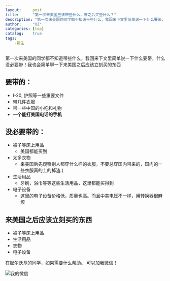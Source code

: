 ```yaml
---
layout:     post
title:      "第一次来美国应该带些什么，来之后买些什么？"
description: "第一次来美国的同学都不知道带些什么，我回来下文里简单说一下什么要带，什么没必要带。"
author:     "XZ"
categories: [top]
catalog:    true
tags:
    -新生
---
```


第一次来美国的同学都不知道带些什么，我回来下文里简单说一下什么要带，什么没必要带！我也会简单聊一下来美国之后应该立刻买的东西

## 要带的：

* I-20, 护照等一些重要文件
* 带几件衣服
* 带一些中国的小吃和礼物
* **一个能打美国电话的手机**

## 没必要带的：

* 被子等床上用品
    * 美国都能买到
* 太多衣物
    * 来美国后先观察别人都穿什么样的衣服，不要总穿国内带来的，国内的一些衣服真的土的掉渣:(
* 生活用品
    * 牙刷，浴巾等等这些生活用品，这里都能买得到
* 电子设备
    * 这里的电子设备价格低，质量也高。而且中美电压不一样，用转换器很麻烦

## 来美国之后应该立刻买的东西

* 被子等床上用品
* 生活用品
* 衣物
* 电子设备

在密尔沃基的同学，如果需要什么帮助。 可以加我微信！

![我的微信]({{site.baseurl}}/img/icon_wechat.png)


